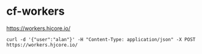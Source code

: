 # cf-workers

https://workers.hjcore.io/

```
curl -d '{"user":"alan"}' -H "Content-Type: application/json" -X POST https://workers.hjcore.io/
```
